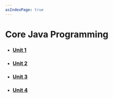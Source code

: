 ```yaml
---
asIndexPage: true
---
```


# Core Java Programming

- ### [Unit 1](./cjp/unit-1)

- ### [Unit 2](./cjp/unit-2)

- ### [Unit 3](./cjp/unit-3)

- ### [Unit 4](./cjp/unit-4)
